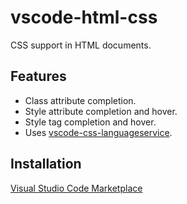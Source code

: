 # vscode-html-css

CSS support in HTML documents.

## Features

- Class attribute completion.
- Style attribute completion and hover.
- Style tag completion and hover.
- Uses [vscode-css-languageservice](https://github.com/Microsoft/vscode-css-languageservice).

## Installation

[Visual Studio Code Marketplace](https://marketplace.visualstudio.com/items?itemName=ecmel.vscode-html-css)
